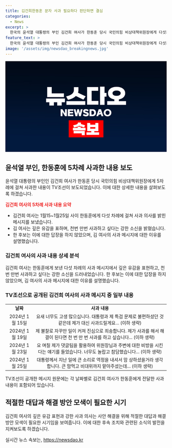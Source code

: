 ```yaml
---
title: 김건희한동훈 문자 사과 필요하다 판단하면 결심
categories:
  - News
excerpt: >
  한국의 윤석열 대통령의 부인 김건희 여사가 한동훈 당시 국민의힘 비상대책위원장에게 다섯차례에 걸쳐 보낸 메시지에서 천번 만번 사과하고 싶다는 내용이 알려졌다. 김 여사는 사과를 통해 대선 정국에서의 오해를 이야기하고, 대통령의 행동에 대한 후회를 표현했다. 해당 메시지의 진위 여부는 확인되지 않았으며, 한 후보측은 답장하지 않은 이유에 대해 사과가 필요하다는 뜻을 전달했다고 밝혔다.
feature_text: >
  한국의 윤석열 대통령의 부인 김건희 여사가 한동훈 당시 국민의힘 비상대책위원장에게 다섯차례에 걸쳐 보낸 메시지에서 천번 만번 사과하고 싶다는 내용이 알려졌다. 김 여사는 사과를 통해 대선 정국에서의 오해를 이야기하고, 대통령의 행동에 대한 후회를 표현했다. 해당 메시지의 진위 여부는 확인되지 않았으며, 한 후보측은 답장하지 않은 이유에 대해 사과가 필요하다는 뜻을 전달했다고 밝혔다.
image: '/assets/img/newsdao_breakingnews.jpg'
---
```


<p><img src="/assets/img/newsdao_breakingnews.jpg" alt="pcversion 속보" /></p>

<h2 data-ke-size="size26">윤석열 부인, 한동훈에 5차례 사과한 내용 보도</h2>

<p data-ke-size="size16">윤석열 대통령의 부인인 김건희 여사가 한동훈 당시 국민의힘 비상대책위원장에게 5차례에 걸쳐 사과한 내용이 TV조선이 보도되었습니다. 이에 대한 상세한 내용을 살펴보도록 하겠습니다.</p>

<p><b><span style="color: #ee2323;">김건희 여사의 5차례 사과 내용 요약</span></b></p>

<ul>
  <li>김건희 여사는 1월15~1월25일 사이 한동훈에게 다섯 차례에 걸쳐 사과 의사를 밝힌 메시지를 보냈습니다.</li>
  <li>김 여사는 깊은 유감을 표하며, 천번 만번 사과하고 싶다는 강한 소신을 밝혔습니다.</li>
  <li>한 후보는 이에 대한 답장을 하지 않았으며, 김 여사의 사과 메시지에 대한 이유를 설명했습니다.</li>
</ul>

<h3 data-ke-size="size24">김건희 여사의 사과 내용 상세 분석</h3>

<p data-ke-size="size16">김건희 여사는 한동훈에게 보낸 다섯 차례의 사과 메시지에서 깊은 유감을 표현하고, 천번 만번 사과하고 싶다는 강한 소신을 드러내었습니다. 한 후보는 이에 대한 답장을 하지 않았으며, 김 여사의 사과 메시지에 대한 이유를 설명했습니다.</p>

<h3 data-ke-size="size24">TV조선으로 공개된 김건희 여사의 사과 메시지 중 일부 내용</h3>

<table>
  <tr>
    <td style="text-align: center; height: 17px;"><b>날짜</b></td>
    <td style="text-align: center; height: 17px;"><b>사과 내용</b></td>
  </tr>
  <tr>
    <td style="text-align: center;">2024년 1월 15일</td>
    <td style="text-align: center;">요새 너무도 고생 많으십니다. 대통령과 제 특검 문제로 불편하셨던 것 같은데 제가 대신 사과드릴게요... (이하 생략)</td>
  </tr>
  <tr>
    <td style="text-align: center;">2024년 1월 19일</td>
    <td style="text-align: center;">제 불찰로 자꾸만 일이 커져 진심으로 죄송합니다. 제가 사과를 해서 해결이 된다면 천 번 만 번 사과를 하고 싶습니다... (이하 생략)</td>
  </tr>
  <tr>
    <td style="text-align: center;">2024년 1월 23일</td>
    <td style="text-align: center;">요 며칠 제가 댓글팀을 활용하여 위원장님과 주변에 대한 비방을 시킨다는 얘기를 들었습니다. 너무도 놀랍고 참담했습니다... (이하 생략)</td>
  </tr>
  <tr>
    <td style="text-align: center;">2024년 1월 25일</td>
    <td style="text-align: center;">대통령께서 지난 일에 큰 소리로 역정을 내셔서 맘 상하셨을거라 생각합니다. 큰 맘먹고 비대위까지 맡아주셨는데... (이하 생략)</td>
  </tr>
</table>

<p data-ke-size="size16">TV조선이 공개한 메시지 원문에는 각 날짜별로 김건희 여사가 한동훈에게 전달한 사과 내용이 포함되어 있습니다.</p>

<h2 data-ke-size="size26">적절한 대답과 해결 방안 모색이 필요한 시기</h2>

<p data-ke-size="size16">김건희 여사의 깊은 유감 표현과 강한 사과 의사는 사안 해결을 위해 적절한 대답과 해결 방안 모색이 필요한 시기임을 보여줍니다. 이에 대한 후속 조치와 관련된 소식의 발전을 지켜보도록 하겠습니다.</p>
실시간 뉴스 속보는, <a href="https://newsdao.kr" rel="dofollow">https://newsdao.kr</a>



